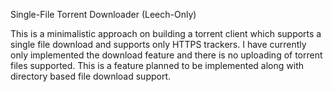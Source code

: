 Single-File Torrent Downloader (Leech-Only)

This is a minimalistic approach on building a torrent client which supports a single file download and supports only HTTPS trackers. I have currently only implemented the download feature
and there is no uploading of torrent files supported. This is a feature planned to be implemented along with directory based file download support. 
